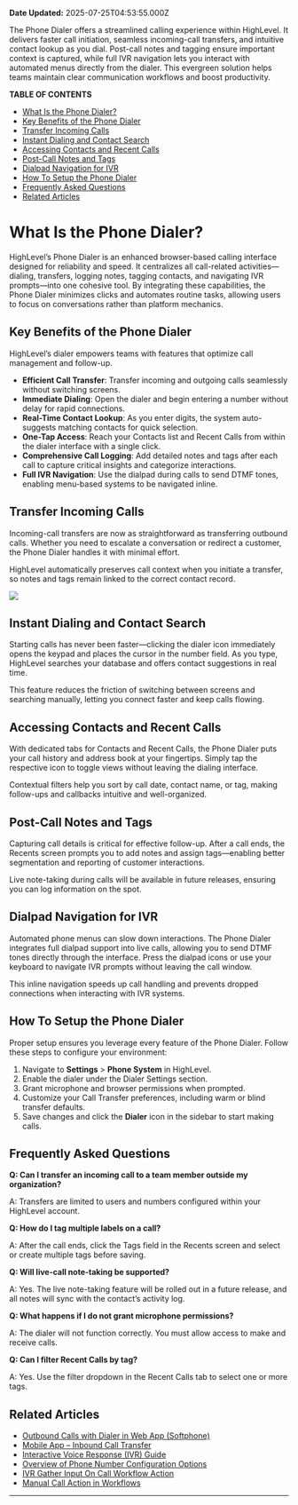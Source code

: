 **Date Updated:** 2025-07-25T04:53:55.000Z
  
  
The Phone Dialer offers a streamlined calling experience within HighLevel. It delivers faster call initiation, seamless incoming-call transfers, and intuitive contact lookup as you dial. Post-call notes and tagging ensure important context is captured, while full IVR navigation lets you interact with automated menus directly from the dialer. This evergreen solution helps teams maintain clear communication workflows and boost productivity.

  
**TABLE OF CONTENTS**

* [What Is the Phone Dialer?](#What-Is-the-Phone-Dialer?)
* [Key Benefits of the Phone Dialer](#Key-Benefits-of-the-Phone-Dialer)
* [Transfer Incoming Calls](#Transfer-Incoming-Calls)
* [Instant Dialing and Contact Search](#Instant-Dialing-and-Contact-Search)
* [Accessing Contacts and Recent Calls](#Accessing-Contacts-and-Recent-Calls)
* [Post-Call Notes and Tags](#Post-Call-Notes-and-Tags)
* [Dialpad Navigation for IVR](#Dialpad-Navigation-for-IVR)
* [How To Setup the Phone Dialer](#How-To-Setup-the-Phone-Dialer)
* [Frequently Asked Questions](#Frequently-Asked-Questions)
* [Related Articles](#Related-Articles)

  
# **What Is the Phone Dialer?**

  
HighLevel’s Phone Dialer is an enhanced browser-based calling interface designed for reliability and speed. It centralizes all call-related activities—dialing, transfers, logging notes, tagging contacts, and navigating IVR prompts—into one cohesive tool. By integrating these capabilities, the Phone Dialer minimizes clicks and automates routine tasks, allowing users to focus on conversations rather than platform mechanics.

  
## **Key Benefits of the Phone Dialer**

  
HighLevel’s dialer empowers teams with features that optimize call management and follow-up.

* **Efficient Call Transfer**: Transfer incoming and outgoing calls seamlessly without switching screens.
* **Immediate Dialing**: Open the dialer and begin entering a number without delay for rapid connections.
* **Real-Time Contact Lookup**: As you enter digits, the system auto-suggests matching contacts for quick selection.
* **One-Tap Access**: Reach your Contacts list and Recent Calls from within the dialer interface with a single click.
* **Comprehensive Call Logging**: Add detailed notes and tags after each call to capture critical insights and categorize interactions.
* **Full IVR Navigation**: Use the dialpad during calls to send DTMF tones, enabling menu-based systems to be navigated inline.

  
## **Transfer Incoming Calls**

  
Incoming-call transfers are now as straightforward as transferring outbound calls. Whether you need to escalate a conversation or redirect a customer, the Phone Dialer handles it with minimal effort.

  
HighLevel automatically preserves call context when you initiate a transfer, so notes and tags remain linked to the correct contact record.

  
_![](https://s3.amazonaws.com/cdn.freshdesk.com/data/helpdesk/attachments/production/155050403181/original/D2WmxrC41etlKQLBJDzsmym8760QNBMv0g.png?1753394110)_

  
## **Instant Dialing and Contact Search**

  
Starting calls has never been faster—clicking the dialer icon immediately opens the keypad and places the cursor in the number field. As you type, HighLevel searches your database and offers contact suggestions in real time.

  
This feature reduces the friction of switching between screens and searching manually, letting you connect faster and keep calls flowing.
  
  
## **Accessing Contacts and Recent Calls**

  
With dedicated tabs for Contacts and Recent Calls, the Phone Dialer puts your call history and address book at your fingertips. Simply tap the respective icon to toggle views without leaving the dialing interface.

  
Contextual filters help you sort by call date, contact name, or tag, making follow-ups and callbacks intuitive and well-organized.
  
  
## **Post-Call Notes and Tags**

  
Capturing call details is critical for effective follow-up. After a call ends, the Recents screen prompts you to add notes and assign tags—enabling better segmentation and reporting of customer interactions.

  
Live note-taking during calls will be available in future releases, ensuring you can log information on the spot.
  
  
## **Dialpad Navigation for IVR**

  
Automated phone menus can slow down interactions. The Phone Dialer integrates full dialpad support into live calls, allowing you to send DTMF tones directly through the interface. Press the dialpad icons or use your keyboard to navigate IVR prompts without leaving the call window.

  
This inline navigation speeds up call handling and prevents dropped connections when interacting with IVR systems.
  
  
## **How To Setup the Phone Dialer**

  
Proper setup ensures you leverage every feature of the Phone Dialer. Follow these steps to configure your environment:

1. Navigate to **Settings** \> **Phone System** in HighLevel.
2. Enable the dialer under the Dialer Settings section.
3. Grant microphone and browser permissions when prompted.
4. Customize your Call Transfer preferences, including warm or blind transfer defaults.
5. Save changes and click the **Dialer** icon in the sidebar to start making calls.
  
  
## **Frequently Asked Questions**

  
**Q: Can I transfer an incoming call to a team member outside my organization?**

A: Transfers are limited to users and numbers configured within your HighLevel account.

  
**Q: How do I tag multiple labels on a call?**

A: After the call ends, click the Tags field in the Recents screen and select or create multiple tags before saving.

  
**Q: Will live-call note-taking be supported?**

A: Yes. The live note-taking feature will be rolled out in a future release, and all notes will sync with the contact’s activity log.

  
**Q: What happens if I do not grant microphone permissions?**

A: The dialer will not function correctly. You must allow access to make and receive calls.

  
**Q: Can I filter Recent Calls by tag?**

A: Yes. Use the filter dropdown in the Recent Calls tab to select one or more tags.

  
## **Related Articles**

* [Outbound Calls with Dialer in Web App (Softphone)](link-to-article)
* [Mobile App – Inbound Call Transfer](link-to-article)
* [Interactive Voice Response (IVR) Guide](link-to-article)
* [Overview of Phone Number Configuration Options](link-to-article)
* [IVR Gather Input On Call Workflow Action](link-to-article)
* [Manual Call Action in Workflows](link-to-article)

---